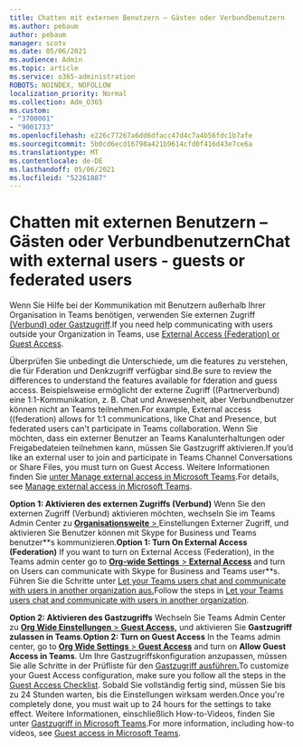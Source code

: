 ```yaml
---
title: Chatten mit externen Benutzern – Gästen oder Verbundbenutzern
ms.author: pebaum
author: pebaum
manager: scotv
ms.date: 05/06/2021
ms.audience: Admin
ms.topic: article
ms.service: o365-administration
ROBOTS: NOINDEX, NOFOLLOW
localization_priority: Normal
ms.collection: Adm_O365
ms.custom:
- "3700001"
- "9001733"
ms.openlocfilehash: e226c77267a6dd6dfacc47d4c7a4b56fdc1b7afe
ms.sourcegitcommit: 5b0cd6ecd16798a421b9614cfd0f416d43e7ce6a
ms.translationtype: MT
ms.contentlocale: de-DE
ms.lasthandoff: 05/06/2021
ms.locfileid: "52261887"
---
```

# <a name="chat-with-external-users---guests-or-federated-users"></a><span data-ttu-id="44382-102">Chatten mit externen Benutzern – Gästen oder Verbundbenutzern</span><span class="sxs-lookup"><span data-stu-id="44382-102">Chat with external users - guests or federated users</span></span>

<span data-ttu-id="44382-103">Wenn Sie Hilfe bei der Kommunikation mit Benutzern außerhalb Ihrer Organisation in Teams benötigen, verwenden Sie externen Zugriff [(Verbund) oder Gastzugriff](https://docs.microsoft.com/microsoftteams/manage-external-access#external-access-vs-guest-access).</span><span class="sxs-lookup"><span data-stu-id="44382-103">If you need help communicating with users outside your Organization in Teams, use [External Access (Federation) or Guest Access](https://docs.microsoft.com/microsoftteams/manage-external-access#external-access-vs-guest-access).</span></span>

<span data-ttu-id="44382-104">Überprüfen Sie unbedingt die Unterschiede, um die features zu verstehen, die für Fderation und Denkzugriff verfügbar sind.</span><span class="sxs-lookup"><span data-stu-id="44382-104">Be sure to review the differences to understand the features available for fderation and guess access.</span></span> <span data-ttu-id="44382-105">Beispielsweise ermöglicht der externe Zugriff ((Partnerverbund) eine 1:1-Kommunikation, z. B. Chat und Anwesenheit, aber Verbundbenutzer können nicht an Teams teilnehmen.</span><span class="sxs-lookup"><span data-stu-id="44382-105">For example, External access ((federation) allows for 1:1 communications, like Chat and Presence, but federated users can't participate in Teams collaboration.</span></span> <span data-ttu-id="44382-106">Wenn Sie möchten, dass ein externer Benutzer an Teams Kanalunterhaltungen oder Freigabedateien teilnehmen kann, müssen Sie Gastzugriff aktivieren.</span><span class="sxs-lookup"><span data-stu-id="44382-106">If you’d like an external user to join and participate in Teams Channel Conversations or Share Files, you must turn on Guest Access.</span></span> <span data-ttu-id="44382-107">Weitere Informationen finden Sie [unter Manage external access in Microsoft Teams](https://docs.microsoft.com/microsoftteams/manage-external-access#external-access-vs-guest-access).</span><span class="sxs-lookup"><span data-stu-id="44382-107">For details, see [Manage external access in Microsoft Teams](https://docs.microsoft.com/microsoftteams/manage-external-access#external-access-vs-guest-access).</span></span>

<span data-ttu-id="44382-108">**Option 1: Aktivieren des externen Zugriffs (Verbund)** Wenn Sie den externen Zugriff (Verbund) aktivieren möchten, wechseln Sie im Teams Admin Center zu [ **Organisationsweite**  > ](https://admin.teams.microsoft.com/company-wide-settings/external-communications) Einstellungen Externer Zugriff, und aktivieren Sie Benutzer können mit Skype for Business und Teams benutzer\*\*s kommunizieren.</span><span class="sxs-lookup"><span data-stu-id="44382-108">**Option 1: Turn On External Access (Federation)** If you want to turn on External Access (Federation), in the Teams admin center go to [**Org-wide Settings** > **External Access**](https://admin.teams.microsoft.com/company-wide-settings/external-communications) and turn on Users can communicate with Skype for Business and Teams user\*\*s.</span></span> <span data-ttu-id="44382-109">Führen Sie die Schritte unter [Let your Teams users chat and communicate with users in another organization aus.](https://docs.microsoft.com/microsoftteams/manage-external-access#let-your-teams-users-chat-and-communicate-with-users-in-another-organization)</span><span class="sxs-lookup"><span data-stu-id="44382-109">Follow the steps in [Let your Teams users chat and communicate with users in another organization](https://docs.microsoft.com/microsoftteams/manage-external-access#let-your-teams-users-chat-and-communicate-with-users-in-another-organization).</span></span>

<span data-ttu-id="44382-110">**Option 2: Aktivieren des Gastzugriffs** Wechseln Sie Teams Admin Center zu [ **Org Wide Einstellungen**  >  **Guest Access,**](https://admin.teams.microsoft.com/company-wide-settings/guest-configuration) und aktivieren Sie **Gastzugriff zulassen in Teams**.</span><span class="sxs-lookup"><span data-stu-id="44382-110">**Option 2: Turn on Guest Access** In the Teams admin center, go to [**Org Wide Settings** > **Guest Access**](https://admin.teams.microsoft.com/company-wide-settings/guest-configuration) and turn on **Allow Guest Access in Teams**.</span></span> <span data-ttu-id="44382-111">Um Ihre Gastzugriffskonfiguration anzupassen, müssen Sie alle Schritte in der Prüfliste für den [Gastzugriff ausführen.](https://docs.microsoft.com/microsoftteams/guest-access-checklist)</span><span class="sxs-lookup"><span data-stu-id="44382-111">To customize your Guest Access configuration, make sure you follow all the steps in the [Guest Access Checklist](https://docs.microsoft.com/microsoftteams/guest-access-checklist).</span></span> <span data-ttu-id="44382-112">Sobald Sie vollständig fertig sind, müssen Sie bis zu 24 Stunden warten, bis die Einstellungen wirksam werden.</span><span class="sxs-lookup"><span data-stu-id="44382-112">Once you're completely done, you must wait up to 24 hours for the settings to take effect.</span></span> <span data-ttu-id="44382-113">Weitere Informationen, einschließlich How-to-Videos, finden Sie unter [Gastzugriff in Microsoft Teams](https://docs.microsoft.com/microsoftteams/guest-access).</span><span class="sxs-lookup"><span data-stu-id="44382-113">For more information, including how-to videos, see [Guest access in Microsoft Teams](https://docs.microsoft.com/microsoftteams/guest-access).</span></span>